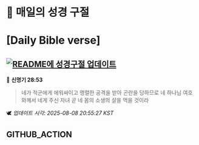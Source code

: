# 🙏 매일의 성경 구절
# [Daily Bible verse]
## [![README에 성경구절 업데이트](https://github.com/DONGSUKA/first_test/actions/workflows/update-readme-bible.yml/badge.svg)](https://github.com/DONGSUKA/first_test/actions/workflows/update-readme-bible.yml)
<!-- START_BIBLE_VERSE -->
📖 **신명기 28:53**
> 네가 적군에게 에워싸이고 맹렬한 공격을 받아 곤란을 당하므로 네 하나님 여호와께서 네게 주신 자녀 곧 네 몸의 소생의 살을 먹을 것이라

🕊️ _업데이트 시각: 2025-08-08 20:55:27 KST_
  <!-- END_BIBLE_VERSE -->
## GITHUB_ACTION
